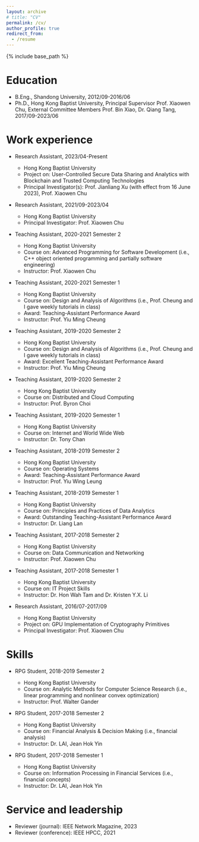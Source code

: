 ```yaml
---
layout: archive
# title: "CV"
permalink: /cv/
author_profile: true
redirect_from:
  - /resume
---
```


{% include base_path %}

Education
======
* B.Eng., Shandong University, 2012/09-2016/06
* Ph.D., Hong Kong Baptist University, Principal Supervisor Prof. Xiaowen Chu, External Committee Members Prof. Bin Xiao, Dr. Qiang Tang, 2017/09-2023/06

Work experience
======
* Research Assistant, 2023/04-Present
  * Hong Kong Baptist University
  * Project on: User-Controlled Secure Data Sharing and Analytics with Blockchain and Trusted Computing Technologies
  * Principal Investigator(s): Prof. Jianliang Xu (with effect from 16 June 2023), Prof. Xiaowen Chu
  
* Research Assistant, 2021/09-2023/04
  * Hong Kong Baptist University
  * Principal Investigator: Prof. Xiaowen Chu

* Teaching Assistant, 2020-2021 Semester 2
  * Hong Kong Baptist University
  * Course on: Advanced Programming for Software Development (i.e., C++ object oriented programming and partially software engineering)
  * Instructor: Prof. Xiaowen Chu

* Teaching Assistant, 2020-2021 Semester 1
  * Hong Kong Baptist University
  * Course on: Design and Analysis of Algorithms (i.e., Prof. Cheung and I gave weekly tutorials in class)
  * Award: Teaching-Assistant Performance Award
  * Instructor: Prof. Yiu Ming Cheung
  
* Teaching Assistant, 2019-2020 Semester 2
  * Hong Kong Baptist University
  * Course on: Design and Analysis of Algorithms (i.e., Prof. Cheung and I gave weekly tutorials in class)
  * Award: Excellent Teaching-Assistant Performance Award
  * Instructor: Prof. Yiu Ming Cheung

* Teaching Assistant, 2019-2020 Semester 2
  * Hong Kong Baptist University
  * Course on: Distributed and Cloud Computing
  * Instructor: Prof. Byron Choi

* Teaching Assistant, 2019-2020 Semester 1
  * Hong Kong Baptist University
  * Course on: Internet and World Wide Web
  * Instructor: Dr. Tony Chan
  
* Teaching Assistant, 2018-2019 Semester 2
  * Hong Kong Baptist University
  * Course on: Operating Systems
  * Award: Teaching-Assistant Performance Award
  * Instructor: Prof. Yiu Wing Leung

* Teaching Assistant, 2018-2019 Semester 1
  * Hong Kong Baptist University
  * Course on: Principles and Practices of Data Analytics
  * Award: Outstanding Teaching-Assistant Performance Award
  * Instructor: Dr. Liang Lan

* Teaching Assistant, 2017-2018 Semester 2
  * Hong Kong Baptist University
  * Course on: Data Communication and Networking
  * Instructor: Prof. Xiaowen Chu

* Teaching Assistant, 2017-2018 Semester 1
  * Hong Kong Baptist University
  * Course on: IT Project Skills
  * Instructor: Dr. Hon Wah Tam and Dr. Kristen Y.X. Li 

* Research Assistant, 2016/07-2017/09
  * Hong Kong Baptist University
  * Project on: GPU Implementation of Cryptography Primitives
  * Principal Investigator: Prof. Xiaowen Chu

Skills
======  
* RPG Student, 2018-2019 Semester 2
  * Hong Kong Baptist University
  * Course on: Analytic Methods for Computer Science Research (i.e., linear programming and nonlinear convex optimization)
  * Instructor: Prof. Walter Gander

* RPG Student, 2017-2018 Semester 2
  * Hong Kong Baptist University
  * Course on: Financial Analysis & Decision Making (i.e., financial analysis)
  * Instructor: Dr. LAI, Jean Hok Yin

* RPG Student, 2017-2018 Semester 1
  * Hong Kong Baptist University
  * Course on: Information Processing in Financial Services (i.e., financial concepts)
  * Instructor: Dr. LAI, Jean Hok Yin
  

<!-- Skills
======
* Skill 1
* Skill 2
  * Sub-skill 2.1
  * Sub-skill 2.2
  * Sub-skill 2.3
* Skill 3 -->

<!-- Publications
======
  <ul>{% for post in site.publications %}
    {% include archive-single-cv.html %}
  {% endfor %}</ul> -->
  
<!-- Talks
======
  <ul>{% for post in site.talks %}
    {% include archive-single-talk-cv.html %}
  {% endfor %}</ul> -->
  

Service and leadership
======
* Reviewer (journal): IEEE Network Magazine, 2023
* Reviewer (conference): IEEE HPCC, 2021
